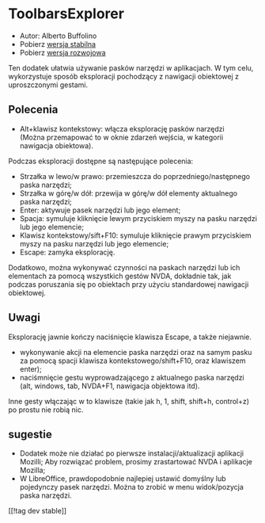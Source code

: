 # ToolbarsExplorer #

* Autor: Alberto Buffolino
* Pobierz [wersja stabilna][1]
* Pobierz [wersja rozwojowa][2]

Ten dodatek ułatwia używanie pasków narzędzi w aplikacjach. W tym celu,
wykorzystuje sposób eksploracji pochodzący z nawigacji obiektowej z
uproszczonymi gestami.

## Polecenia

* Alt+klawisz kontekstowy: włącza eksplorację pasków narzędzi<br/>
(Można przemapować to w oknie zdarzeń wejścia, w kategorii nawigacja obiektowa).

Podczas eksploracji dostępne są następujące polecenia:

* Strzałka w lewo/w prawo: przemieszcza do poprzedniego/następnego paska
  narzędzi;
* Strzałka w górę/w dół: przewija w górę/w dół elementy aktualnego paska
  narzędzi;
* Enter: aktywuje pasek narzędzi lub jego element;
* Spacja: symuluje kliknięcie lewym przyciskiem myszy na pasku narzędzi lub
  jego elemencie;
* Klawisz kontekstowy/sift+F10: symuluje kliknięcie prawym przyciskiem myszy
  na pasku narzędzi lub jego elemencie;
* Escape: zamyka eksplorację.

Dodatkowo, można wykonywać czynności na paskach narzędzi lub ich elementach
za pomocą wszystkich gestów NVDA, dokładnie tak, jak podczas poruszania się
po obiektach przy użyciu standardowej nawigacji obiektowej.

## Uwagi

Eksplorację jawnie kończy naciśnięcie klawisza Escape, a także niejawnie.

* wykonywanie akcji na elemencie paska narzędzi oraz na samym pasku za
  pomocą spacji klawisza kontekstowego/shift+F10, oraz klawiszem enter);
* naciśmnięcie gestu wyprowadzającego z aktualnego paska narzędzi (alt,
  windows, tab, NVDA+F1, nawigacja objektowa itd).

Inne gesty włączając w to klawisze (takie jak h, 1, shift, shift+h,
control+z) po prostu nie robią nic.

## sugestie

* Dodatek może nie działać po pierwsze instalacji/aktualizacji aplikacji
  Mozilli; Aby rozwiązać problem, prosimy zrastartować NVDA i aplikacje
  Mozilla;
* W LibreOffice, prawdopodobnie najlepiej ustawić  domyślny lub pojedynczy
  pasek narzędzi. Można to zrobić w menu widok/pozycja paska narzędzi.


[[!tag dev stable]]

[1]: https://addons.nvda-project.org/files/get.php?file=tbx

[2]: https://addons.nvda-project.org/files/get.php?file=tbx-dev
